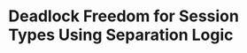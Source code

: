 Deadlock Freedom for Session Types Using Separation Logic
==========================================================

